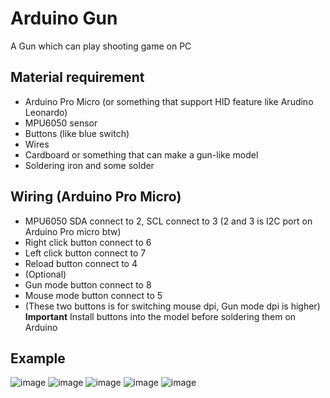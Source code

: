 # Arduino Gun
A Gun which can play shooting game on PC

## Material requirement
* Arduino Pro Micro (or something that support HID feature like Arudino Leonardo)
* MPU6050 sensor
* Buttons (like blue switch)
* Wires
* Cardboard or something that can make a gun-like model
* Soldering iron and some solder

## Wiring (Arduino Pro Micro)
* MPU6050 SDA connect to 2, SCL connect to 3 (2 and 3 is I2C port on Arduino Pro micro btw)
* Right click button connect to 6
* Left click button connect to 7
* Reload button connect to 4
* (Optional)
* Gun mode button connect to 8
* Mouse mode button connect to 5
* (These two buttons is for switching mouse dpi, Gun mode dpi is higher) <br>
**Important** Install buttons into the model before soldering them on Arduino

## Example
![image](https://github.com/samuelhsieh0829/Arduino_Gun/blob/80bbd91a63e4892f1d3e34b0ef7e20ad3c877a9f/IMG_2358.jpg)
![image](https://github.com/samuelhsieh0829/Arduino_Gun/blob/80bbd91a63e4892f1d3e34b0ef7e20ad3c877a9f/IMG_2359.jpg)
![image](https://github.com/samuelhsieh0829/Arduino_Gun/blob/80bbd91a63e4892f1d3e34b0ef7e20ad3c877a9f/IMG_2360.jpg)
![image](https://github.com/samuelhsieh0829/Arduino_Gun/blob/80bbd91a63e4892f1d3e34b0ef7e20ad3c877a9f/IMG_2361.jpg)
![image](https://github.com/samuelhsieh0829/Arduino_Gun/blob/715ebd775bf5ea5e9277a842b285bca8266e415a/IMG_2360_.jpg)
